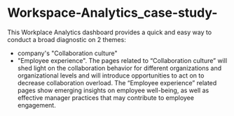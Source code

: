 # Workspace-Analytics_case-study-



This Workplace Analytics dashboard provides a quick and easy way to conduct a broad diagnostic on 2 themes: 
- company's "Collaboration culture" 
- "Employee experience". 
The pages related to “Collaboration culture” will shed light on the collaboration behavior for different organizations and organizational levels and will introduce opportunities to act on to decrease collaboration overload.
The “Employee experience” related pages show emerging insights on employee well-being, as well as effective manager practices that may contribute to employee engagement.
